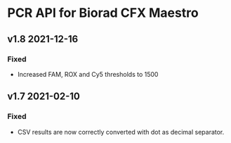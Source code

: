 # PCR API for Biorad CFX Maestro
## v1.8 2021-12-16
### Fixed
- Increased FAM, ROX and Cy5 thresholds to 1500

## v1.7 2021-02-10
### Fixed
- CSV results are now correctly converted with dot as decimal separator.